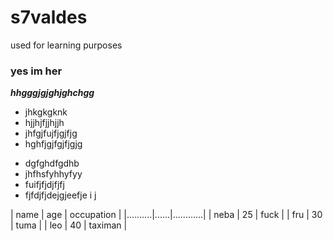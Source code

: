 # s7valdes
used for learning purposes 

### yes im her
***hhgggjgjghjghchgg***

* jhkgkgknk
* hjjhjfjjhjjh
* jhfgjfujfjgjfjg
* hghfjgjfgjfjgjg


- dgfghdfgdhb
- jhfhsfyhhyfyy
- fuifjfjdjfjfj
- fjfdjfjdejgjeefje i j

| name     |  age | occupation |
|..........|......|............|
| neba     | 25   |   fuck     |
| fru      | 30   |   tuma     |
| leo      | 40   |   taximan  |
